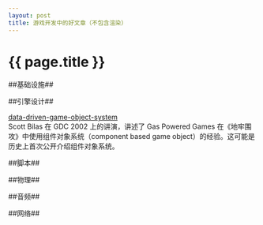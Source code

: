 ```yaml
---
layout: post
title: 游戏开发中的好文章（不包含渲染）
---
```


{{ page.title }}
================

##基础设施##

##引擎设计##

[data-driven-game-object-system](http://gamedevs.org/uploads/data-driven-game-object-system.pdf)  
Scott Bilas 在 GDC 2002 上的讲演，讲述了 Gas Powered Games 在《地牢围攻》中使用组件对象系统（component based game object）的经验。这可能是历史上首次公开介绍组件对象系统。

##脚本##


##物理##


##音频##


##网络##

